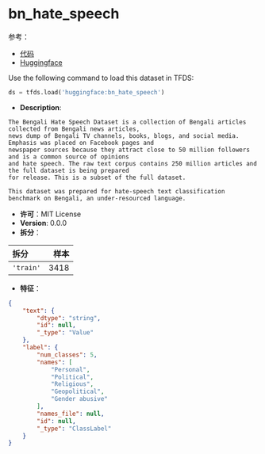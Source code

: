 # bn_hate_speech

参考：

- [代码](https://github.com/huggingface/datasets/blob/master/datasets/bn_hate_speech)
- [Huggingface](https://huggingface.co/datasets/bn_hate_speech)

Use the following command to load this dataset in TFDS:

```python
ds = tfds.load('huggingface:bn_hate_speech')
```

- **Description**:

```
The Bengali Hate Speech Dataset is a collection of Bengali articles collected from Bengali news articles,
news dump of Bengali TV channels, books, blogs, and social media. Emphasis was placed on Facebook pages and
newspaper sources because they attract close to 50 million followers and is a common source of opinions
and hate speech. The raw text corpus contains 250 million articles and the full dataset is being prepared
for release. This is a subset of the full dataset.

This dataset was prepared for hate-speech text classification benchmark on Bengali, an under-resourced language.
```

- **许可**：MIT License
- **Version**: 0.0.0
- **拆分**：

拆分 | 样本
:-- | --:
`'train'` | 3418

- **特征**：

```json
{
    "text": {
        "dtype": "string",
        "id": null,
        "_type": "Value"
    },
    "label": {
        "num_classes": 5,
        "names": [
            "Personal",
            "Political",
            "Religious",
            "Geopolitical",
            "Gender abusive"
        ],
        "names_file": null,
        "id": null,
        "_type": "ClassLabel"
    }
}
```

